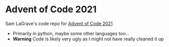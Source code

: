# Advent of Code 2021

Sam LaGrave's code repo for [Advent of Code 2021](https://adventofcode.com/)

- Primarily in python, maybe some other languages too...
- **Warning** Code is likely very ugly as I might not have really cleaned it up